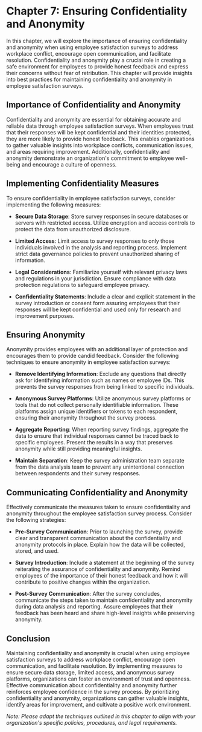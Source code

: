 Chapter 7: Ensuring Confidentiality and Anonymity
=================================================

In this chapter, we will explore the importance of ensuring confidentiality and anonymity when using employee satisfaction surveys to address workplace conflict, encourage open communication, and facilitate resolution. Confidentiality and anonymity play a crucial role in creating a safe environment for employees to provide honest feedback and express their concerns without fear of retribution. This chapter will provide insights into best practices for maintaining confidentiality and anonymity in employee satisfaction surveys.

Importance of Confidentiality and Anonymity
-------------------------------------------

Confidentiality and anonymity are essential for obtaining accurate and reliable data through employee satisfaction surveys. When employees trust that their responses will be kept confidential and their identities protected, they are more likely to provide honest feedback. This enables organizations to gather valuable insights into workplace conflicts, communication issues, and areas requiring improvement. Additionally, confidentiality and anonymity demonstrate an organization's commitment to employee well-being and encourage a culture of openness.

Implementing Confidentiality Measures
-------------------------------------

To ensure confidentiality in employee satisfaction surveys, consider implementing the following measures:

* **Secure Data Storage**: Store survey responses in secure databases or servers with restricted access. Utilize encryption and access controls to protect the data from unauthorized disclosure.

* **Limited Access**: Limit access to survey responses to only those individuals involved in the analysis and reporting process. Implement strict data governance policies to prevent unauthorized sharing of information.

* **Legal Considerations**: Familiarize yourself with relevant privacy laws and regulations in your jurisdiction. Ensure compliance with data protection regulations to safeguard employee privacy.

* **Confidentiality Statements**: Include a clear and explicit statement in the survey introduction or consent form assuring employees that their responses will be kept confidential and used only for research and improvement purposes.

Ensuring Anonymity
------------------

Anonymity provides employees with an additional layer of protection and encourages them to provide candid feedback. Consider the following techniques to ensure anonymity in employee satisfaction surveys:

* **Remove Identifying Information**: Exclude any questions that directly ask for identifying information such as names or employee IDs. This prevents the survey responses from being linked to specific individuals.

* **Anonymous Survey Platforms**: Utilize anonymous survey platforms or tools that do not collect personally identifiable information. These platforms assign unique identifiers or tokens to each respondent, ensuring their anonymity throughout the survey process.

* **Aggregate Reporting**: When reporting survey findings, aggregate the data to ensure that individual responses cannot be traced back to specific employees. Present the results in a way that preserves anonymity while still providing meaningful insights.

* **Maintain Separation**: Keep the survey administration team separate from the data analysis team to prevent any unintentional connection between respondents and their survey responses.

Communicating Confidentiality and Anonymity
-------------------------------------------

Effectively communicate the measures taken to ensure confidentiality and anonymity throughout the employee satisfaction survey process. Consider the following strategies:

* **Pre-Survey Communication**: Prior to launching the survey, provide clear and transparent communication about the confidentiality and anonymity protocols in place. Explain how the data will be collected, stored, and used.

* **Survey Introduction**: Include a statement at the beginning of the survey reiterating the assurance of confidentiality and anonymity. Remind employees of the importance of their honest feedback and how it will contribute to positive changes within the organization.

* **Post-Survey Communication**: After the survey concludes, communicate the steps taken to maintain confidentiality and anonymity during data analysis and reporting. Assure employees that their feedback has been heard and share high-level insights while preserving anonymity.

Conclusion
----------

Maintaining confidentiality and anonymity is crucial when using employee satisfaction surveys to address workplace conflict, encourage open communication, and facilitate resolution. By implementing measures to ensure secure data storage, limited access, and anonymous survey platforms, organizations can foster an environment of trust and openness. Effective communication about confidentiality and anonymity further reinforces employee confidence in the survey process. By prioritizing confidentiality and anonymity, organizations can gather valuable insights, identify areas for improvement, and cultivate a positive work environment.

*Note: Please adapt the techniques outlined in this chapter to align with your organization's specific policies, procedures, and legal requirements.*
